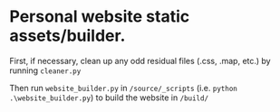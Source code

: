 # Personal website static assets/builder.

First, if necessary, clean up any odd residual files (.css, .map, etc.) by running ``cleaner.py``

Then run ``website_builder.py`` in ``/source/_scripts`` (i.e. `python .\website_builder.py`) to build the website in ``/build/``